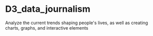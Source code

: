 # D3_data_journalism
Analyze the current trends shaping people's lives, as well as creating charts, graphs, and interactive elements 
